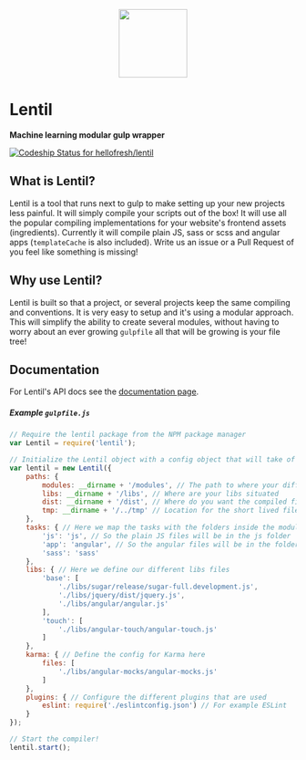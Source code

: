 <p align="center">
  <a href="https://hellofresh.com">
    <img width="120" src="https://www.hellofresh.de/images/hellofresh/press/HelloFresh_Logo.png">
  </a>
</p>

# Lentil
**Machine learning modular gulp wrapper**

[ ![Codeship Status for hellofresh/lentil](https://codeship.com/projects/eb51dcc0-69e1-0133-1fba-6e257542035e/status?branch=master)](https://codeship.com/projects/114688)

## What is Lentil?

Lentil is a tool that runs next to gulp to make setting up your new projects less painful. It will simply compile your scripts out of the box! It will use all the popular compiling implementations for your website's frontend assets (ingredients). Currently it will compile plain JS, sass or scss and angular apps (`templateCache` is also included). Write us an issue or a Pull Request of you feel like something is missing!

## Why use Lentil?

Lentil is built so that a project, or several projects keep the same compiling and conventions. It is very easy to setup and it's using a modular approach. This will simplify the ability to create several modules, without having to worry about an ever growing `gulpfile` all that will be growing is your file tree!

## Documentation

For Lentil's API docs see the [documentation page](/docs/README.md).

##### Example `gulpfile.js`

```js
// Require the lentil package from the NPM package manager
var Lentil = require('lentil');

// Initialize the Lentil object with a config object that will take of the rest
var lentil = new Lentil({
    paths: {
        modules: __dirname + '/modules', // The path to where your different modules
        libs: __dirname + '/libs', // Where are your libs situated
        dist: __dirname + '/dist', // Where do you want the compiled files to end up
        tmp: __dirname + '/../tmp' // Location for the short lived files
    },
    tasks: { // Here we map the tasks with the folders inside the module
        'js': 'js', // So the plain JS files will be in the js folder
        'app': 'angular', // So the angular files will be in the folder named app
        'sass': 'sass'
    },
    libs: { // Here we define our different libs files
        'base': [
            './libs/sugar/release/sugar-full.development.js',
            './libs/jquery/dist/jquery.js',
            './libs/angular/angular.js'
        ],
        'touch': [
            './libs/angular-touch/angular-touch.js'
        ]
    },
    karma: { // Define the config for Karma here
        files: [
            './libs/angular-mocks/angular-mocks.js'
        ]
    },
    plugins: { // Configure the different plugins that are used
        eslint: require('./eslintconfig.json') // For example ESLint
    }
});

// Start the compiler!
lentil.start();
```
